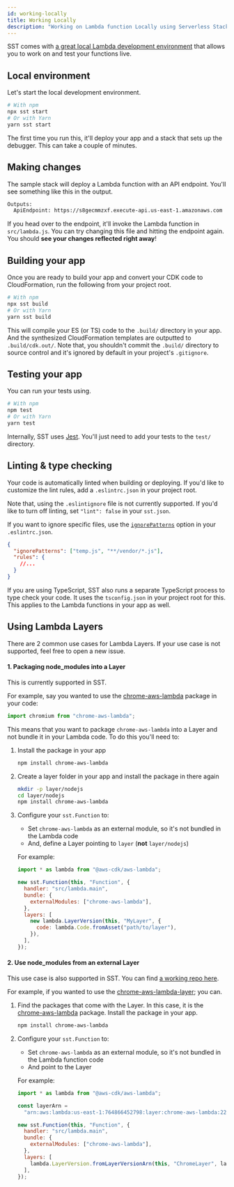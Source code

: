```yaml
---
id: working-locally
title: Working Locally
description: "Working on Lambda function Locally using Serverless Stack (SST)"
---
```


SST comes with [a great local Lambda development environment](live-lambda-development.md) that allows you to work on and test your functions live.

## Local environment

Let's start the local development environment.

```bash
# With npm
npx sst start
# Or with Yarn
yarn sst start
```

The first time you run this, it'll deploy your app and a stack that sets up the debugger. This can take a couple of minutes.

## Making changes

The sample stack will deploy a Lambda function with an API endpoint. You'll see something like this in the output.

```bash
Outputs:
  ApiEndpoint: https://s8gecmmzxf.execute-api.us-east-1.amazonaws.com
```

If you head over to the endpoint, it'll invoke the Lambda function in `src/lambda.js`. You can try changing this file and hitting the endpoint again. You should **see your changes reflected right away**!

## Building your app

Once you are ready to build your app and convert your CDK code to CloudFormation, run the following from your project root.

```bash
# With npm
npx sst build
# Or with Yarn
yarn sst build
```

This will compile your ES (or TS) code to the `.build/` directory in your app. And the synthesized CloudFormation templates are outputted to `.build/cdk.out/`. Note that, you shouldn't commit the `.build/` directory to source control and it's ignored by default in your project's `.gitignore`.

## Testing your app

You can run your tests using.

```bash
# With npm
npm test
# Or with Yarn
yarn test
```

Internally, SST uses [Jest](https://jestjs.io/). You'll just need to add your tests to the `test/` directory.

## Linting & type checking

Your code is automatically linted when building or deploying. If you'd like to customize the lint rules, add a `.eslintrc.json` in your project root.

Note that, using the `.eslintignore` file is not currently supported. If you'd like to turn off linting, set `"lint": false` in your `sst.json`.

If you want to ignore specific files, use the [`ignorePatterns`](https://eslint.org/docs/user-guide/configuring/ignoring-code#ignorepatterns-in-config-files) option in your `.eslintrc.json`.

```json {2}
{
  "ignorePatterns": ["temp.js", "**/vendor/*.js"],
  "rules": {
    //...
  }
}
```

If you are using TypeScript, SST also runs a separate TypeScript process to type check your code. It uses the `tsconfig.json` in your project root for this. This applies to the Lambda functions in your app as well.

## Using Lambda Layers

There are 2 common use cases for Lambda Layers. If your use case is not supported, feel free to open a new issue.

#### 1. Packaging node_modules into a Layer

This is currently supported in SST.

For example, say you wanted to use the [chrome-aws-lambda](https://github.com/alixaxel/chrome-aws-lambda) package in your code:

```js
import chromium from "chrome-aws-lambda";
```

This means that you want to package `chrome-aws-lambda` into a Layer and not bundle it in your Lambda code. To do this you'll need to:

1. Install the package in your app

   ```bash
   npm install chrome-aws-lambda
   ```

2. Create a layer folder in your app and install the package in there again

   ```bash
   mkdir -p layer/nodejs
   cd layer/nodejs
   npm install chrome-aws-lambda
   ```

3. Configure your `sst.Function` to:

   - Set `chrome-aws-lambda` as an external module, so it's not bundled in the Lambda code
   - And, define a Layer pointing to `layer` (**not** `layer/nodejs`)

   For example:

   ```js
   import * as lambda from "@aws-cdk/aws-lambda";

   new sst.Function(this, "Function", {
     handler: "src/lambda.main",
     bundle: {
       externalModules: ["chrome-aws-lambda"],
     },
     layers: [
       new lambda.LayerVersion(this, "MyLayer", {
         code: lambda.Code.fromAsset("path/to/layer"),
       }),
     ],
   });
   ```

#### 2. Use node_modules from an external Layer

This use case is also supported in SST. You can find [a working repo here](https://github.com/serverless-stack/examples/tree/main/layer-chrome-aws-lambda).

For example, if you wanted to use the [chrome-aws-lambda-layer](https://github.com/shelfio/chrome-aws-lambda-layer); you can.

1. Find the packages that come with the Layer. In this case, it is the [chrome-aws-lambda](https://github.com/alixaxel/chrome-aws-lambda) package. Install the package in your app.

   ```bash
   npm install chrome-aws-lambda
   ```

2. Configure your `sst.Function` to:

   - Set `chrome-aws-lambda` as an external module, so it's not bundled in the Lambda function code
   - And point to the Layer

   For example:

   ```js
   import * as lambda from "@aws-cdk/aws-lambda";

   const layerArn =
     "arn:aws:lambda:us-east-1:764866452798:layer:chrome-aws-lambda:22";

   new sst.Function(this, "Function", {
     handler: "src/lambda.main",
     bundle: {
       externalModules: ["chrome-aws-lambda"],
     },
     layers: [
       lambda.LayerVersion.fromLayerVersionArn(this, "ChromeLayer", layerArn),
     ],
   });
   ```
